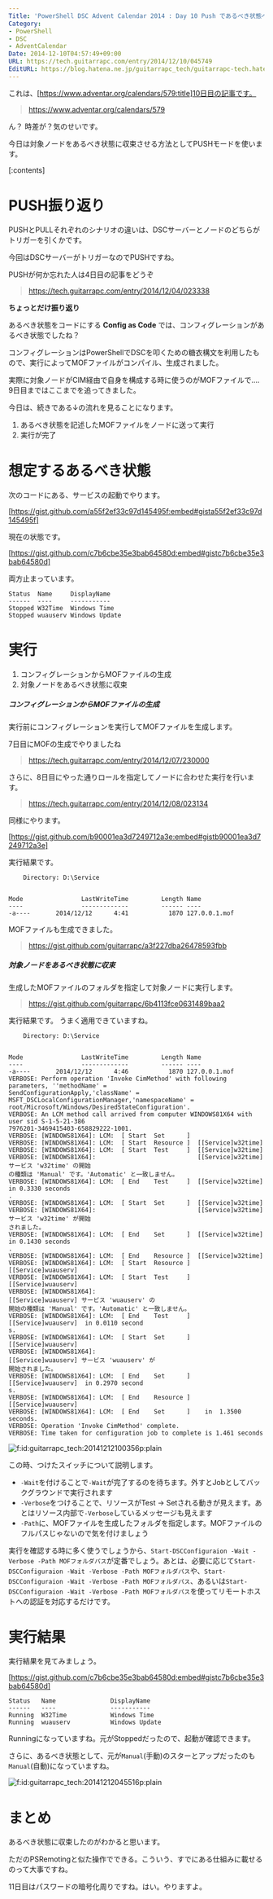 ```yaml
---
Title: 'PowerShell DSC Advent Calendar 2014 : Day 10 Push であるべき状態へ収束させる'
Category:
- PowerShell
- DSC
- AdventCalendar
Date: 2014-12-10T04:57:49+09:00
URL: https://tech.guitarrapc.com/entry/2014/12/10/045749
EditURL: https://blog.hatena.ne.jp/guitarrapc_tech/guitarrapc-tech.hatenablog.com/atom/entry/8454420450075212879
---
```


これは、[https://www.adventar.org/calendars/579:title]10日目の記事です。

> https://www.adventar.org/calendars/579

ん？ 時差が？気のせいです。

今日は対象ノードをあるべき状態に収束させる方法としてPUSHモードを使います。

[:contents]

# PUSH振り返り

PUSHとPULLそれぞれのシナリオの違いは、DSCサーバーとノードのどちらがトリガーを引くかです。

今回はDSCサーバーがトリガーなのでPUSHですね。

PUSHが何か忘れた人は4日目の記事をどうぞ

> https://tech.guitarrapc.com/entry/2014/12/04/023338

**ちょっとだけ振り返り**

あるべき状態をコードにする **Config as Code** では、コンフィグレーションがあるべき状態でしたね？

コンフィグレーションはPowerShellでDSCを叩くための糖衣構文を利用したもので、実行によってMOFファイルがコンパイル、生成されました。

実際に対象ノードがCIM経由で自身を構成する時に使うのがMOFファイルで.... 9日目まではここまでを追ってきました。

今日は、続きである↓の流れを見ることになります。

1. あるべき状態を記述したMOFファイルをノードに送って実行
2. 実行が完了


# 想定するあるべき状態

次のコードにある、サービスの起動でやります。

[https://gist.github.com/a55f2ef33c97d145495f:embed#gista55f2ef33c97d145495f]


現在の状態です。

[https://gist.github.com/c7b6cbe35e3bab64580d:embed#gistc7b6cbe35e3bab64580d]

両方止まっています。

```
Status  Name     DisplayName
------  ----     -----------
Stopped W32Time  Windows Time
Stopped wuauserv Windows Update
```

# 実行

1. コンフィグレーションからMOFファイルの生成
2. 対象ノードをあるべき状態に収束

##### コンフィグレーションからMOFファイルの生成

実行前にコンフィグレーションを実行してMOFファイルを生成します。

7日目にMOFの生成でやりましたね

> https://tech.guitarrapc.com/entry/2014/12/07/230000

さらに、8日目にやった通りロールを指定してノードに合わせた実行を行います。

> https://tech.guitarrapc.com/entry/2014/12/08/023134


同様にやります。


[https://gist.github.com/b90001ea3d7249712a3e:embed#gistb90001ea3d7249712a3e]


実行結果です。

```
    Directory: D:\Service


Mode                LastWriteTime         Length Name
----                -------------         ------ ----
-a----       2014/12/12      4:41           1870 127.0.0.1.mof
```

MOFファイルも生成できました。

> https://gist.github.com/guitarrapc/a3f227dba26478593fbb


##### 対象ノードをあるべき状態に収束

生成したMOFファイルのフォルダを指定して対象ノードに実行します。

> https://gist.github.com/guitarrapc/6b4113fce0631489baa2

実行結果です。
うまく適用できていますね。

```
    Directory: D:\Service


Mode                LastWriteTime         Length Name
----                -------------         ------ ----
-a----       2014/12/12      4:46           1870 127.0.0.1.mof
VERBOSE: Perform operation 'Invoke CimMethod' with following parameters, ''methodName' =
SendConfigurationApply,'className' = MSFT_DSCLocalConfigurationManager,'namespaceName' =
root/Microsoft/Windows/DesiredStateConfiguration'.
VERBOSE: An LCM method call arrived from computer WINDOWS81X64 with user sid S-1-5-21-386
7976201-3469415403-658829222-1001.
VERBOSE: [WINDOWS81X64]: LCM:  [ Start  Set      ]
VERBOSE: [WINDOWS81X64]: LCM:  [ Start  Resource ]  [[Service]w32time]
VERBOSE: [WINDOWS81X64]: LCM:  [ Start  Test     ]  [[Service]w32time]
VERBOSE: [WINDOWS81X64]:                            [[Service]w32time] サービス 'w32time' の開始
の種類は 'Manual' です。'Automatic' と一致しません。
VERBOSE: [WINDOWS81X64]: LCM:  [ End    Test     ]  [[Service]w32time]  in 0.3330 seconds
.
VERBOSE: [WINDOWS81X64]: LCM:  [ Start  Set      ]  [[Service]w32time]
VERBOSE: [WINDOWS81X64]:                            [[Service]w32time] サービス 'w32time' が開始
されました。
VERBOSE: [WINDOWS81X64]: LCM:  [ End    Set      ]  [[Service]w32time]  in 0.1430 seconds
.
VERBOSE: [WINDOWS81X64]: LCM:  [ End    Resource ]  [[Service]w32time]
VERBOSE: [WINDOWS81X64]: LCM:  [ Start  Resource ]  [[Service]wuauserv]
VERBOSE: [WINDOWS81X64]: LCM:  [ Start  Test     ]  [[Service]wuauserv]
VERBOSE: [WINDOWS81X64]:                            [[Service]wuauserv] サービス 'wuauserv' の
開始の種類は 'Manual' です。'Automatic' と一致しません。
VERBOSE: [WINDOWS81X64]: LCM:  [ End    Test     ]  [[Service]wuauserv]  in 0.0110 second
s.
VERBOSE: [WINDOWS81X64]: LCM:  [ Start  Set      ]  [[Service]wuauserv]
VERBOSE: [WINDOWS81X64]:                            [[Service]wuauserv] サービス 'wuauserv' が
開始されました。
VERBOSE: [WINDOWS81X64]: LCM:  [ End    Set      ]  [[Service]wuauserv]  in 0.2970 second
s.
VERBOSE: [WINDOWS81X64]: LCM:  [ End    Resource ]  [[Service]wuauserv]
VERBOSE: [WINDOWS81X64]: LCM:  [ End    Set      ]    in  1.3500 seconds.
VERBOSE: Operation 'Invoke CimMethod' complete.
VERBOSE: Time taken for configuration job to complete is 1.461 seconds
```

<p><span itemscope itemtype="https://schema.org/Photograph"><img src="https://cdn-ak.f.st-hatena.com/images/fotolife/g/guitarrapc_tech/20141212/20141212100356.png" alt="f:id:guitarrapc_tech:20141212100356p:plain" title="f:id:guitarrapc_tech:20141212100356p:plain" class="hatena-fotolife" itemprop="image"></span></p>


この時、つけたスイッチについて説明します。

- `-Wait`を付けることで`-Wait`が完了するのを待ちます。外すとJobとしてバックグラウンドで実行されます
- `-Verbose`をつけることで、リソースがTest -> Setされる動きが見えます。あとはリソース内部で`-Verbose`しているメッセージも見えます
- `-Path`に、MOFファイルを生成したフォルダを指定します。MOFファイルのフルパスじゃないので気を付けましょう

実行を確認する時に多く使うでしょうから、`Start-DSCConfiguraion -Wait -Verbose -Path MOFフォルダパス`が定番でしょう。あとは、必要に応じて`Start-DSCConfiguraion -Wait -Verbose -Path MOFフォルダパス`や、`Start-DSCConfiguraion -Wait -Verbose -Path MOFフォルダパス`、あるいは`Start-DSCConfiguraion -Wait -Verbose -Path MOFフォルダパス`を使ってリモートホストへの認証を対応するだけです。

# 実行結果

実行結果を見てみましょう。

[https://gist.github.com/c7b6cbe35e3bab64580d:embed#gistc7b6cbe35e3bab64580d]

```
Status   Name               DisplayName
------   ----               -----------
Running  W32Time            Windows Time
Running  wuauserv           Windows Update
```

Runningになっていますね。元がStoppedだったので、起動が確認できます。

さらに、あるべき状態として、元が`Manual`(手動)のスターとアップだったのも`Manual`(自動)になっていますね。

<p><span itemscope itemtype="https://schema.org/Photograph"><img src="https://cdn-ak.f.st-hatena.com/images/fotolife/g/guitarrapc_tech/20141212/20141212045516.png" alt="f:id:guitarrapc_tech:20141212045516p:plain" title="f:id:guitarrapc_tech:20141212045516p:plain" class="hatena-fotolife" itemprop="image"></span></p>

# まとめ

あるべき状態に収束したのがわかると思います。

ただのPSRemotingと似た操作でできる。こういう、すでにある仕組みに載せるのって大事ですね。

11日目はパスワードの暗号化周りですね。はい。やりますよ。
